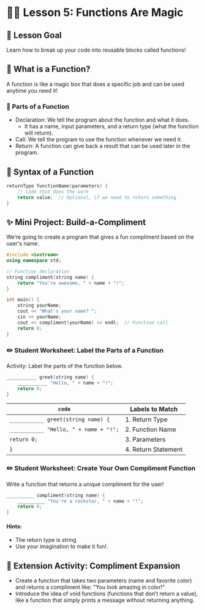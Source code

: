 # 🧙‍♂️ Lesson 5: Functions Are Magic
## 🎯 Lesson Goal
Learn how to break up your code into reusable blocks called functions!

## 🔧 What is a Function?
A function is like a magic box that does a specific job and can be used anytime you need it!

### 📝 Parts of a Function
* Declaration: We tell the program about the function and what it does.
  * It has a name, input parameters, and a return type (what the function will return).
* Call: We tell the program to use the function whenever we need it.
* Return: A function can give back a result that can be used later in the program.

## 🔑 Syntax of a Function
``` c++
returnType functionName(parameters) {
	// Code that does the work
	return value;  // Optional, if we need to return something
}
```

## ✨ Mini Project: Build-a-Compliment
We’re going to create a program that gives a fun compliment based on the user's name.
``` cpp
#include <iostream>
using namespace std;

// Function declaration
string compliment(string name) {
	return "You're awesome, " + name + "!";
}

int main() {
	string yourName;
	cout << "What's your name? ";
	cin >> yourName;
	cout << compliment(yourName) << endl;  // Function call
	return 0;
}
```

### ✏️ Student Worksheet: Label the Parts of a Function
Activity: Label the parts of the function below.
```cpp
___________ greet(string name) {
	___________ "Hello, " + name + "!";
    return 0;
}
```
| ```code```                                 | Labels to Match      |
| ------------                               | -------------        | 
| ```___________ greet(string name) {```     |  1. Return Type      | 
| ```___________ "Hello, " + name + "!";```  |  2. Function Name    | 
| ```return 0;```                            |  3. Parameters       | 
| ```}```                                    |  4. Return Statement |  

### ✏️ Student Worksheet: Create Your Own Compliment Function
Write a function that returns a unique compliment for the user!
```cpp
__________ compliment(string name) {
	__________ "You're a rockstar, " + name + "!";
    return 0;
}
```
#### Hints:
* The return type is string
* Use your imagination to make it fun!.

## 🌟 Extension Activity: Compliment Expansion
* Create a function that takes two parameters (name and favorite color) and returns a compliment like: "You look amazing in color!"
* Introduce the idea of void functions (functions that don’t return a value), like a function that simply prints a message without returning anything.
